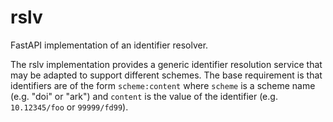 # rslv

FastAPI implementation of an identifier resolver.

The rslv  implementation provides a generic identifier resolution service that may be adapted 
to support different schemes. The base requirement is that identifiers are of the 
form `scheme:content` where `scheme` is a scheme name (e.g. "doi" or "ark") and `content` is the 
value of the identifier (e.g. `10.12345/foo` or `99999/fd99`).


